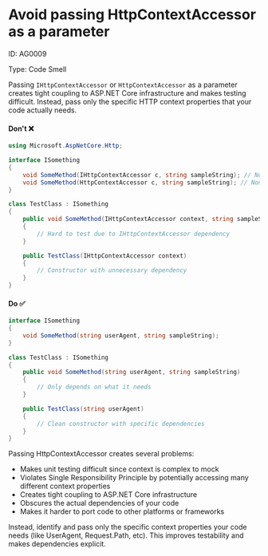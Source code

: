 ﻿# Avoid passing HttpContextAccessor as a parameter

ID: AG0009

Type: Code Smell

Passing `IHttpContextAccessor` or `HttpContextAccessor` as a parameter creates tight coupling to ASP.NET Core infrastructure and makes testing difficult. Instead, pass only the specific HTTP context properties that your code actually needs.

#### Don't ❌

```csharp
using Microsoft.AspNetCore.Http;

interface ISomething
{
    void SomeMethod(IHttpContextAccessor c, string sampleString); // Noncompliant
    void SomeMethod(HttpContextAccessor c, string sampleString); // Noncompliant
}

class TestClass : ISomething
{
    public void SomeMethod(IHttpContextAccessor context, string sampleString)
    {
        // Hard to test due to IHttpContextAccessor dependency
    }

    public TestClass(IHttpContextAccessor context)
    {
        // Constructor with unnecessary dependency
    }
}
```

#### Do ✅

```csharp
interface ISomething
{
    void SomeMethod(string userAgent, string sampleString);
}

class TestClass : ISomething
{
    public void SomeMethod(string userAgent, string sampleString)
    {
        // Only depends on what it needs
    }

    public TestClass(string userAgent)
    {
        // Clean constructor with specific dependencies
    }
}
```

Passing HttpContextAccessor creates several problems:

- Makes unit testing difficult since context is complex to mock
- Violates Single Responsibility Principle by potentially accessing many different context properties
- Creates tight coupling to ASP.NET Core infrastructure
- Obscures the actual dependencies of your code
- Makes it harder to port code to other platforms or frameworks

Instead, identify and pass only the specific context properties your code needs (like UserAgent, Request.Path, etc). This improves testability and makes dependencies explicit.